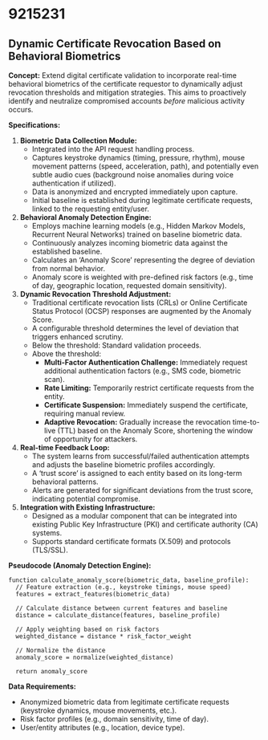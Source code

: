 # 9215231

## Dynamic Certificate Revocation Based on Behavioral Biometrics

**Concept:** Extend digital certificate validation to incorporate real-time behavioral biometrics of the certificate requestor to dynamically adjust revocation thresholds and mitigation strategies. This aims to proactively identify and neutralize compromised accounts *before* malicious activity occurs.

**Specifications:**

1.  **Biometric Data Collection Module:**
    *   Integrated into the API request handling process.
    *   Captures keystroke dynamics (timing, pressure, rhythm), mouse movement patterns (speed, acceleration, path), and potentially even subtle audio cues (background noise anomalies during voice authentication if utilized).
    *   Data is anonymized and encrypted immediately upon capture.
    *   Initial baseline is established during legitimate certificate requests, linked to the requesting entity/user.
2.  **Behavioral Anomaly Detection Engine:**
    *   Employs machine learning models (e.g., Hidden Markov Models, Recurrent Neural Networks) trained on baseline biometric data.
    *   Continuously analyzes incoming biometric data against the established baseline.
    *   Calculates an ‘Anomaly Score’ representing the degree of deviation from normal behavior.
    *   Anomaly score is weighted with pre-defined risk factors (e.g., time of day, geographic location, requested domain sensitivity).
3.  **Dynamic Revocation Threshold Adjustment:**
    *   Traditional certificate revocation lists (CRLs) or Online Certificate Status Protocol (OCSP) responses are augmented by the Anomaly Score.
    *   A configurable threshold determines the level of deviation that triggers enhanced scrutiny.
    *   Below the threshold: Standard validation proceeds.
    *   Above the threshold:
        *   **Multi-Factor Authentication Challenge:** Immediately request additional authentication factors (e.g., SMS code, biometric scan).
        *   **Rate Limiting:** Temporarily restrict certificate requests from the entity.
        *   **Certificate Suspension:**  Immediately suspend the certificate, requiring manual review.
        *   **Adaptive Revocation:** Gradually increase the revocation time-to-live (TTL) based on the Anomaly Score, shortening the window of opportunity for attackers.
4.  **Real-time Feedback Loop:**
    *   The system learns from successful/failed authentication attempts and adjusts the baseline biometric profiles accordingly.
    *   A ‘trust score’ is assigned to each entity based on its long-term behavioral patterns.
    *   Alerts are generated for significant deviations from the trust score, indicating potential compromise.
5.  **Integration with Existing Infrastructure:**
    *   Designed as a modular component that can be integrated into existing Public Key Infrastructure (PKI) and certificate authority (CA) systems.
    *   Supports standard certificate formats (X.509) and protocols (TLS/SSL).

**Pseudocode (Anomaly Detection Engine):**

```
function calculate_anomaly_score(biometric_data, baseline_profile):
  // Feature extraction (e.g., keystroke timings, mouse speed)
  features = extract_features(biometric_data)

  // Calculate distance between current features and baseline
  distance = calculate_distance(features, baseline_profile)

  // Apply weighting based on risk factors
  weighted_distance = distance * risk_factor_weight

  // Normalize the distance
  anomaly_score = normalize(weighted_distance)

  return anomaly_score
```

**Data Requirements:**

*   Anonymized biometric data from legitimate certificate requests (keystroke dynamics, mouse movements, etc.).
*   Risk factor profiles (e.g., domain sensitivity, time of day).
*   User/entity attributes (e.g., location, device type).
